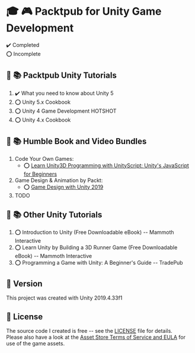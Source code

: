 # :mortar_board: :video_game: Packtpub for Unity Game Development

:heavy_check_mark: Completed  
:o: Incomplete

## :beginner: :books: Packtpub Unity Tutorials

1. :heavy_check_mark: What you need to know about Unity 5
2. :o: Unity 5.x Cookbook
3. :o: Unity 4 Game Development HOTSHOT
4. :o: Unity 4.x Cookbook

## :beginner: :books: Humble Book and Video Bundles

1. Code Your Own Games:
   - :o: [Learn Unity3D Programming with UnityScript: Unity's JavaScript for Beginners](source/Packtpub-Learn-Unity-3D/)
2. Game Design & Animation by Packt:
   - :o: [Game Design with Unity 2019](source/Packtpub-Learn-Unity-3D/)
3. TODO

## :beginner: :books: Other Unity Tutorials

1. :o: Introduction to Unity (Free Downloadable eBook) -- Mammoth Interactive
2. :o: Learn Unity by Building a 3D Runner Game (Free Downloadable eBook) -- Mammoth Interactive
3. :o: Programming a Game with Unity: A Beginner's Guide -- TradePub

## :memo: Version

This project was created with Unity 2019.4.33f1

## :page_with_curl: License

The source code I created is free -- see the [LICENSE](UNLICENSE) file for details.  
Please also have a look at the [Asset Store Terms of Service and EULA](https://unity3d.com/legal/as_terms) for use of the game assets.
